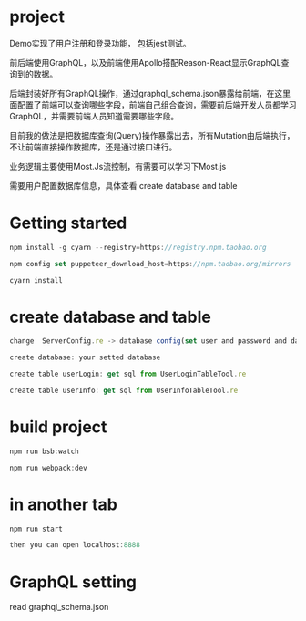 # project
Demo实现了用户注册和登录功能， 包括jest测试。

前后端使用GraphQL，以及前端使用Apollo搭配Reason-React显示GraphQL查询到的数据。

后端封装好所有GraphQL操作，通过graphql_schema.json暴露给前端，在这里面配置了前端可以查询哪些字段，前端自己组合查询，需要前后端开发人员都学习GraphQL，并需要前端人员知道需要哪些字段。

目前我的做法是把数据库查询(Query)操作暴露出去，所有Mutation由后端执行，不让前端直接操作数据库，还是通过接口进行。

业务逻辑主要使用Most.Js流控制，有需要可以学习下Most.js

需要用户配置数据库信息，具体查看 create database and table

# Getting started

```js 
npm install -g cyarn --registry=https://registry.npm.taobao.org

npm config set puppeteer_download_host=https://npm.taobao.org/mirrors

cyarn install 
```


# create database and table

```js
change  ServerConfig.re -> database config(set user and password and database)

create database: your setted database

create table userLogin: get sql from UserLoginTableTool.re

create table userInfo: get sql from UserInfoTableTool.re
```

# build project

```js
npm run bsb:watch

npm run webpack:dev
```

# in another tab

```js
npm run start

then you can open localhost:8888
```

# GraphQL setting 
read graphql_schema.json
